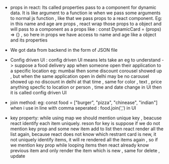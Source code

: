 - props in react: Its called properties pass to a component for dynamic data. It is like argument to a function ie when we pass some arguments to normal js function , like that we pass props to a react component.
  Eg: <DynamicCard name="xyz" age="23"> in this name and age are props , react wrap those props to a object and will pass to a component as a props like : const DynamicCard = (props) => {} , so here in props we have access to name and age like a object and its properties

- We got data from backend in the form of JSON file
- Config driven UI : config driven UI means lets take an eg to understand -> suppose a food delivery app when someone open their application to a specific location eg: mumbai then some discount corousel showed up , but when the same application open in delhi may be no carousel showed up no discount in delhi at that time , same for color , text , price anything specfic to location or person , time and date change in UI then it is called config driven UI

- join method: eg: const food = ["burger", "pizza", "chinease", "indian"] when i use in line with comma seperated : food.join(',') in UI
- key property: while using map we should mention unique key , beacuse react identify each item uniquely. reson for key is suppose if we do not mention key prop and some new item add to list then react render all the list again, because react does not know which restrant card is new, it not uniquely identify items, it will re rendered all the items again , so if we mention key prop while looping items then react already know previous item and only render the item which is new , same for delete , update
